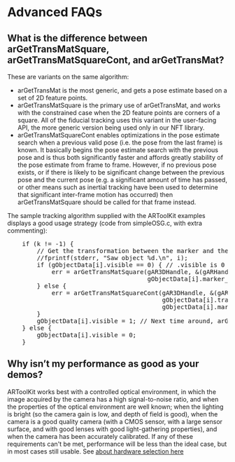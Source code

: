 # Advanced FAQs

## What is the difference between arGetTransMatSquare, arGetTransMatSquareCont, and arGetTransMat?
These are variants on the same algorithm:

- arGetTransMat is the most generic, and gets a pose estimate based on a set of 2D feature points.
- arGetTransMatSquare is the primary use of arGetTransMat, and works with the constrained case when the 2D feature points are corners of a square. All of the fiducial tracking uses this variant in the user-facing API, the more generic version being used only in our NFT library.
- arGetTransMatSquareCont enables optimizations in the pose estimate search when a previous valid pose (i.e. the pose from the last frame) is known. It basically begins the pose estimate search with the previous pose and is thus both significantly faster and affords greatly stability of the pose estimate from frame to frame. However, if no previous pose exists, or if there is likely to be significant change between the previous pose and the current pose (e.g. a significant amount of time has passed, or other means such as inertial tracking have been used to determine that significant inter-frame motion has occurred) then arGetTransMatSquare should be called for that frame instead.

The sample tracking algorithm supplied with the ARToolKit examples displays a good usage strategy (code from simpleOSG.c, with extra commenting):
<pre>
    if (k != -1) {
        // Get the transformation between the marker and the real camera.
        //fprintf(stderr, "Saw object %d.\n", i);
        if (gObjectData[i].visible == 0) { // .visible is 0 when the marker was not seen in the previous frame.
            err = arGetTransMatSquare(gAR3DHandle, &(gARHandle->markerInfo[k]),
                                      gObjectData[i].marker_width, gObjectData[i].trans);
        } else {
            err = arGetTransMatSquareCont(gAR3DHandle, &(gARHandle->markerInfo[k]),
                                          gObjectData[i].trans,
                                          gObjectData[i].marker_width, gObjectData[i].trans);
        }
        gObjectData[i].visible = 1; // Next time around, arGetTransMatSquareCont will be used.
    } else {
        gObjectData[i].visible = 0;
    }
</pre>

## Why isn’t my performance as good as your demos?
ARToolKit works best with a controlled optical environment, in which the image acquired by the camera has a high signal-to-noise ratio, and when the properties of the optical environment are well known; when the lighting is bright (so the camera gain is low, and depth of field is good), when the camera is a good quality camera (with a CMOS sensor, with a large sensor surface, and with good lenses with good light-gathering properties), and when the camera has been accurately calibrated. If any of these requirements can't be met, performance will be less than the ideal case, but in most cases still usable. See [about hardware selection here][about_hardware_selection]

[about_hardware_selection]: ../8_Advanced_Topics/about_hardware_selection
